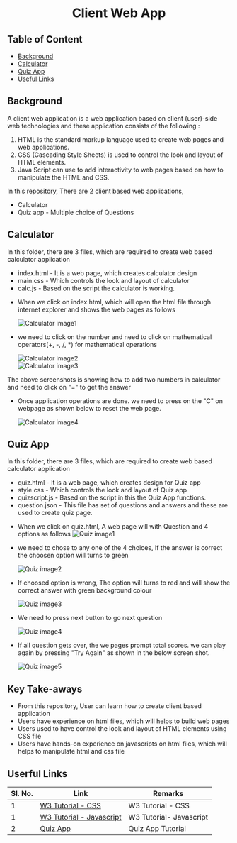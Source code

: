 <h1 align="Center"> Client Web App</h1>

## Table of Content

* [Background](#back)
* [Calculator](#calc)
* [Quiz App ](#quiz)
* [Useful Links](#useful)

## <a name="back"></a> Background

A client web application is a web application based on client (user)-side web technologies and these application consists of the following : <br />

1. HTML is the standard markup language used to create web pages and web applications.<br />
2. CSS (Cascading Style Sheets) is used to control the look and layout of HTML elements. <br />
3. Java Script can use to add interactivity to web pages based on how to manipulate the HTML and CSS.

In this repository, There are 2 client based web applications, <br />
* Calculator <br />
* Quiz app - Multiple choice of Questions <br/>

## <a name="calc"></a> Calculator

In this folder, there are 3 files, which are required to create web based calculator application <br />
+ index.html - It is a web page, which creates calculator design <br />
+ main.css - Which controls the look and layout of calculator <br />
+ calc.js - Based on the script the calculator is working. <br />

* When we click on index.html, which will open the html file through internet explorer and shows the web pages as follows <p>
![Calculator image1](./calculator/calc_imgs/calc_img01.PNG) <br />


* we need to click on the number and need to click on mathematical operators(+, -, /, *) for mathematical operations <p>
![Calculator image2](./calculator/calc_imgs/calc_img02.PNG) <br />
![Calculator image3](./calculator/calc_imgs/calc_img03.PNG) <br />

The above screenshots is showing how to add two numbers in calculator and need to click on "=" to get the answer <p>

* Once application operations are done. we need to press on the "C" on webpage as shown below to reset the web page. <p>
![Calculator image4](./calculator/calc_imgs/calc_img04.PNG) <br />

## <a name="quiz"></a> Quiz App<br />

In this folder, there are 3 files, which are required to create web based calculator application <br />
+ quiz.html - It is a web page, which creates design for Quiz app <br />
+ style.css - Which controls the look and layout of Quiz app <br />
+ quizscript.js - Based on the script in this the Quiz App functions. <br />
+ question.json - This file has set of questions and answers and these are used to create quiz page. <br />

* When we click on quiz.html, A web page will with Question and 4 options as follows
![Quiz image1](./quiz_app/quizapp_imgs/quiz_img01.PNG) <br />


* we need to chose to any one of the 4 choices, If the answer is correct the choosen option will turns to green <p>
![Quiz image2](./quiz_app/quizapp_imgs/quiz_img02.PNG) <br />

* If choosed option is wrong, The option will turns to red and will show the correct answer with green background colour <p>
![Quiz image3](./quiz_app/quizapp_imgs/quiz_img03.PNG) <br />

* We need to press next button to go next question <p>
![Quiz image4](./quiz_app/quizapp_imgs/quiz_img04.PNG) <br />


* If all question gets over, the we pages prompt total scores. we can play again by pressing "Try Again" as shown in the below screen shot. <p>
![Quiz image5](./quiz_app/quizapp_imgs/quiz_img05.PNG) <br />

<h2>Key Take-aways </h2>

+ From this repository, User can learn how to create client based application <Br />
+ Users have experience on html files, which will helps to build web pages <br />
+ Users used to have control the look and layout of HTML elements using CSS file <br />
+ Users have hands-on experience on javascripts on html files, which will helps to manipulate html and css file <br />

## <a name="useful"></a> Userful Links

| **Sl. No.** | **Link** | **Remarks** |
----------|--------------|--------------
1| [W3 Tutorial - CSS](https://www.w3schools.com/css/default.asp)| W3 Tutorial - CSS|
1| [W3 Tutorial - Javascript](https://www.w3schools.com/js/js_intro.asp)| W3 Tutorial- Javascript|
2| [Quiz App](https://youtu.be/J8QbjXdVl9c) | Quiz App Tutorial |